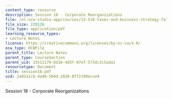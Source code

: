 ```yaml
---
content_type: resource
description: Session 18 - Corporate Reorganizations
file: /ol-ocw-studio-app/courses/15-518-taxes-and-business-strategy-fall-2002/2a82a1cb4a4b564d202807f2108ecce9_session18.pdf
file_size: 229126
file_type: application/pdf
learning_resource_types:
- Lecture Notes
license: https://creativecommons.org/licenses/by-nc-sa/4.0/
ocw_type: OCWFile
parent_title: Lecture Notes
parent_type: CourseSection
parent_uid: 33511179-bd1b-4d3f-07ef-573dc3c5ada1
resourcetype: Document
title: session18.pdf
uid: 2a82a1cb-4a4b-564d-2028-07f2108ecce9
---
```

Session 18 - Corporate Reorganizations